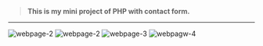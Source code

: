 >**This is my mini project of PHP with contact form.**
***
![webpage-2](https://user-images.githubusercontent.com/99817070/157194462-de2bf17d-1626-4066-a00b-67508c203311.png)
![webpage-2](https://user-images.githubusercontent.com/99817070/157194479-f14c95e4-2488-4bc9-a7c2-52a94d05d2dd.png)
![webpage-3](https://user-images.githubusercontent.com/99817070/157194482-e2d351e6-b8b2-4a74-a51c-30fb5573cbf4.png)
![webpagw-4](https://user-images.githubusercontent.com/99817070/157194489-fc9b9f82-f465-41d5-98e3-3784ff651b60.png)
